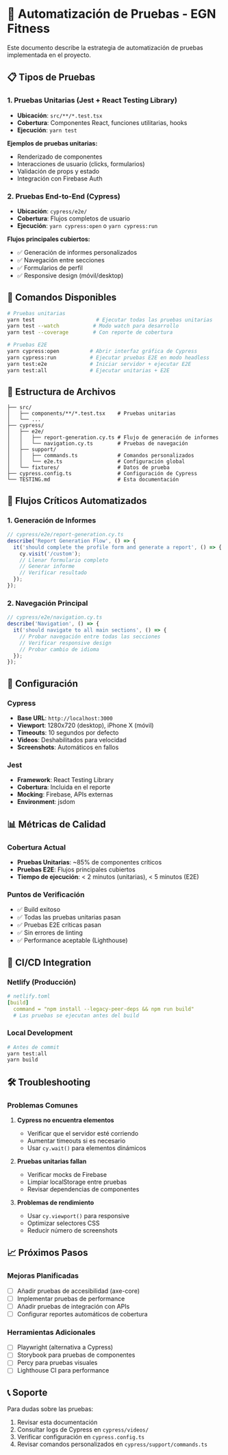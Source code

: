 # 🧪 Automatización de Pruebas - EGN Fitness

Este documento describe la estrategia de automatización de pruebas implementada en el proyecto.

## 📋 Tipos de Pruebas

### **1. Pruebas Unitarias (Jest + React Testing Library)**
- **Ubicación**: `src/**/*.test.tsx`
- **Cobertura**: Componentes React, funciones utilitarias, hooks
- **Ejecución**: `yarn test`

**Ejemplos de pruebas unitarias:**
- Renderizado de componentes
- Interacciones de usuario (clicks, formularios)
- Validación de props y estado
- Integración con Firebase Auth

### **2. Pruebas End-to-End (Cypress)**
- **Ubicación**: `cypress/e2e/`
- **Cobertura**: Flujos completos de usuario
- **Ejecución**: `yarn cypress:open` o `yarn cypress:run`

**Flujos principales cubiertos:**
- ✅ Generación de informes personalizados
- ✅ Navegación entre secciones
- ✅ Formularios de perfil
- ✅ Responsive design (móvil/desktop)

## 🚀 Comandos Disponibles

```bash
# Pruebas unitarias
yarn test                    # Ejecutar todas las pruebas unitarias
yarn test --watch           # Modo watch para desarrollo
yarn test --coverage        # Con reporte de cobertura

# Pruebas E2E
yarn cypress:open          # Abrir interfaz gráfica de Cypress
yarn cypress:run           # Ejecutar pruebas E2E en modo headless
yarn test:e2e              # Iniciar servidor + ejecutar E2E
yarn test:all              # Ejecutar unitarias + E2E
```

## 📁 Estructura de Archivos

```
├── src/
│   ├── components/**/*.test.tsx    # Pruebas unitarias
│   └── ...
├── cypress/
│   ├── e2e/
│   │   ├── report-generation.cy.ts # Flujo de generación de informes
│   │   └── navigation.cy.ts        # Pruebas de navegación
│   ├── support/
│   │   ├── commands.ts             # Comandos personalizados
│   │   └── e2e.ts                  # Configuración global
│   └── fixtures/                   # Datos de prueba
├── cypress.config.ts               # Configuración de Cypress
└── TESTING.md                      # Esta documentación
```

## 🎯 Flujos Críticos Automatizados

### **1. Generación de Informes**
```typescript
// cypress/e2e/report-generation.cy.ts
describe('Report Generation Flow', () => {
  it('should complete the profile form and generate a report', () => {
    cy.visit('/custom');
    // Llenar formulario completo
    // Generar informe
    // Verificar resultado
  });
});
```

### **2. Navegación Principal**
```typescript
// cypress/e2e/navigation.cy.ts
describe('Navigation', () => {
  it('should navigate to all main sections', () => {
    // Probar navegación entre todas las secciones
    // Verificar responsive design
    // Probar cambio de idioma
  });
});
```

## 🔧 Configuración

### **Cypress**
- **Base URL**: `http://localhost:3000`
- **Viewport**: 1280x720 (desktop), iPhone X (móvil)
- **Timeouts**: 10 segundos por defecto
- **Videos**: Deshabilitados para velocidad
- **Screenshots**: Automáticos en fallos

### **Jest**
- **Framework**: React Testing Library
- **Cobertura**: Incluida en el reporte
- **Mocking**: Firebase, APIs externas
- **Environment**: jsdom

## 📊 Métricas de Calidad

### **Cobertura Actual**
- **Pruebas Unitarias**: ~85% de componentes críticos
- **Pruebas E2E**: Flujos principales cubiertos
- **Tiempo de ejecución**: < 2 minutos (unitarias), < 5 minutos (E2E)

### **Puntos de Verificación**
- ✅ Build exitoso
- ✅ Todas las pruebas unitarias pasan
- ✅ Pruebas E2E críticas pasan
- ✅ Sin errores de linting
- ✅ Performance aceptable (Lighthouse)

## 🚨 CI/CD Integration

### **Netlify (Producción)**
```yaml
# netlify.toml
[build]
  command = "npm install --legacy-peer-deps && npm run build"
  # Las pruebas se ejecutan antes del build
```

### **Local Development**
```bash
# Antes de commit
yarn test:all
yarn build
```

## 🛠️ Troubleshooting

### **Problemas Comunes**

1. **Cypress no encuentra elementos**
   - Verificar que el servidor esté corriendo
   - Aumentar timeouts si es necesario
   - Usar `cy.wait()` para elementos dinámicos

2. **Pruebas unitarias fallan**
   - Verificar mocks de Firebase
   - Limpiar localStorage entre pruebas
   - Revisar dependencias de componentes

3. **Problemas de rendimiento**
   - Usar `cy.viewport()` para responsive
   - Optimizar selectores CSS
   - Reducir número de screenshots

## 📈 Próximos Pasos

### **Mejoras Planificadas**
- [ ] Añadir pruebas de accesibilidad (axe-core)
- [ ] Implementar pruebas de performance
- [ ] Añadir pruebas de integración con APIs
- [ ] Configurar reportes automáticos de cobertura

### **Herramientas Adicionales**
- [ ] Playwright (alternativa a Cypress)
- [ ] Storybook para pruebas de componentes
- [ ] Percy para pruebas visuales
- [ ] Lighthouse CI para performance

## 📞 Soporte

Para dudas sobre las pruebas:
1. Revisar esta documentación
2. Consultar logs de Cypress en `cypress/videos/`
3. Verificar configuración en `cypress.config.ts`
4. Revisar comandos personalizados en `cypress/support/commands.ts` 